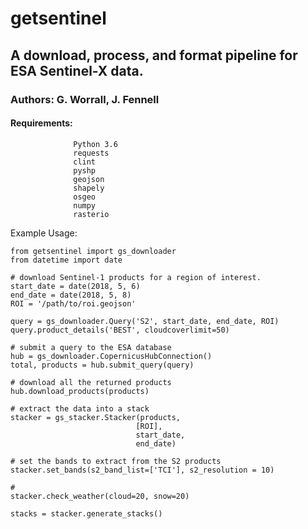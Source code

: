 getsentinel
===========

## A download, process, and format pipeline for ESA Sentinel-X data.

### Authors: G. Worrall, J. Fennell

#### Requirements: 
                  Python 3.6
                  requests
                  clint
                  pyshp
                  geojson
                  shapely
                  osgeo
                  numpy
                  rasterio

Example Usage:

```
from getsentinel import gs_downloader
from datetime import date

# download Sentinel-1 products for a region of interest.
start_date = date(2018, 5, 6)
end_date = date(2018, 5, 8)
ROI = '/path/to/roi.geojson'

query = gs_downloader.Query('S2', start_date, end_date, ROI)
query.product_details('BEST', cloudcoverlimit=50) 

# submit a query to the ESA database
hub = gs_downloader.CopernicusHubConnection()
total, products = hub.submit_query(query)

# download all the returned products
hub.download_products(products)

# extract the data into a stack
stacker = gs_stacker.Stacker(products,
                            [ROI],
                            start_date,
                            end_date)

# set the bands to extract from the S2 products
stacker.set_bands(s2_band_list=['TCI'], s2_resolution = 10)

# 
stacker.check_weather(cloud=20, snow=20)

stacks = stacker.generate_stacks()

```





